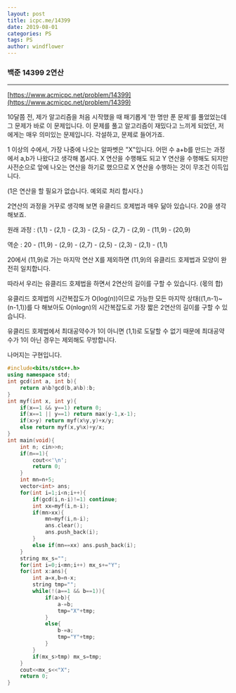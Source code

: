 ```yaml
---
layout: post
title: icpc.me/14399
date: 2019-08-01
categories: PS
tags: PS
author: windflower
---
```

### 백준 14399 2연산
---
[https://www.acmicpc.net/problem/14399](https://www.acmicpc.net/problem/14399)

10달쯤 전, 제가 알고리즘을 처음 시작했을 때 패기롭게 '한 명만 푼 문제'를 풀었었는데 그 문제가 바로 이 문제입니다. 이 문제를 풀고 알고리즘이 재밌다고 느끼게 되었던, 저에게는 매우 의미있는 문제입니다. 각설하고, 문제로 들어가죠.

1 이상의 수에서, 가장 나중에 나오는 알파벳은 "X"입니다. 어떤 수 a+b를 만드는 과정에서 a,b가 나왔다고 생각해 봅시다. X 연산을 수행해도 되고 Y 연산을 수행해도 되지만 사전순으로 앞에 나오는 연산을 하기로 했으므로 X 연산을 수행하는 것이 무조건 이득입니다.

(1은 연산을 할 필요가 없습니다. 예외로 처리 합시다.)

2연산의 과정을 거꾸로 생각해 보면 유클리드 호제법과 매우 닮아 있습니다. 20을 생각해보죠.

원래 과정 : (1,1) - (2,1) - (2,3) - (2,5) - (2,7) - (2,9) - (11,9) - (20,9)

역순 : 20 - (11,9) - (2,9) - (2,7) - (2,5) - (2,3) - (2,1) - (1,1)

20에서 (11,9)로 가는 마지막 연산 X를 제외하면 (11,9)의 유클리드 호제법과 모양이 완전히 일치합니다.

따라서 우리는 유클리드 호제법을 하면서 2연산의 길이를 구할 수 있습니다. (몫의 합)

유클리드 호제법의 시간복잡도가 O(log(n))이므로 가능한 모든 마지막 상태((1,n-1)~(n-1,1))를 다 해보아도 O(nlogn)의 시간복잡도로 가장 짧은 2연산의 길이를 구할 수 있습니다.

유클리드 호제법에서 최대공약수가 1이 아니면 (1,1)로 도달할 수 없기 때문에 최대공약수가 1이 아닌 경우는 제외해도 무방합니다.

나머지는 구현입니다.

```cpp
#include<bits/stdc++.h>
using namespace std;
int gcd(int a, int b){
	return a%b?gcd(b,a%b):b;
}
int myf(int x, int y){
	if(x==1 && y==1) return 0;
	if(x==1 || y==1) return max(y-1,x-1);
	if(x>y) return myf(x%y,y)+x/y;
	else return myf(x,y%x)+y/x;
}
int main(void){
	int n; cin>>n;
	if(n==1){
		cout<<'\n';
		return 0;
	}
	int mn=n+5;
	vector<int> ans;
	for(int i=1;i<n;i++){
		if(gcd(i,n-i)!=1) continue;
		int xx=myf(i,n-i);
		if(mn>xx){
			mn=myf(i,n-i);
			ans.clear();
			ans.push_back(i);
		}
		else if(mn==xx) ans.push_back(i);
	}
	string mx_s="";
	for(int i=0;i<mn;i++) mx_s+="Y";
	for(int x:ans){
		int a=x,b=n-x;
		string tmp="";
		while(!(a==1 && b==1)){
			if(a>b){
				a-=b;
				tmp="X"+tmp;
			}
			else{
				b-=a;
				tmp="Y"+tmp;
			}
		}
		if(mx_s>tmp) mx_s=tmp;
	}
	cout<<mx_s<<"X";
	return 0;
}
```
